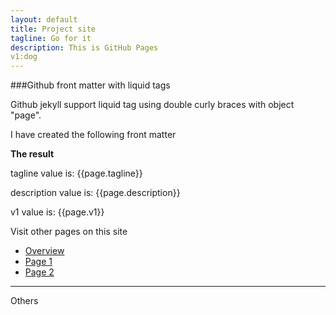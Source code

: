 ```yaml
---
layout: default
title: Project site
tagline: Go for it 
description: This is GitHub Pages
v1:dog
---
```


###Github front matter with liquid tags

Github jekyll support liquid tag using double curly braces with object "page".

I have created the following front matter 



**The result**

tagline value is: {{page.tagline}}

description value is: {{page.description}}

v1 value is: {{page.v1}}


Visit other pages on this site

- [Overview](pages/overview.html)
- [Page 1](pages/page1.html)
- [Page 2](pages/page2.html)


---

Others


